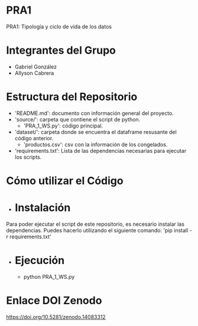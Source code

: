 # PRA1
PRA1: Tipología y ciclo de vida de los datos

# Integrantes del Grupo
- Gabriel González
- Allyson Cabrera

# Estructura del Repositorio
- 'README.md': documento con información general del proyecto.
- 'source/': carpeta que contiene el script de python.
  - 'PRA_1_WS.py': código principal.
- 'dataset/': carpeta donde se encuentra el dataframe resusante del código anterior.
  - 'productos.csv': csv con la información de los congelados.
- 'requirements.txt': Lista de las dependencias necesarias para ejecutar los scripts.

# Cómo utilizar el Código
  - # Instalación
Para poder ejecutar el script de este repositorio, es necesario instalar las dependencias. Puedes hacerlo utilizando el siguiente comando:
'pip install -r requirements.txt'

  - # Ejecución
    - python PRA_1_WS.py
   
# Enlace DOI Zenodo
https://doi.org/10.5281/zenodo.14083312
